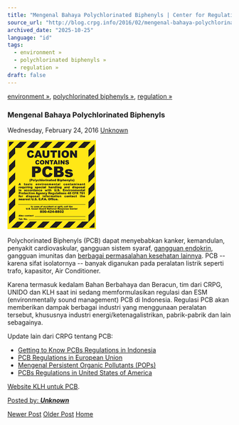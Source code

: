 ```yaml
---
title: "Mengenal Bahaya Polychlorinated Biphenyls | Center for Regulation, Policy and Governance (CRPG)"
source_url: "http://blog.crpg.info/2016/02/mengenal-bahaya-polychlorinated.html"
archived_date: "2025-10-25"
language: "id"
tags:
  - environment »
  - polychlorinated biphenyls »
  - regulation »
draft: false
---
```


[environment »](http://blog.crpg.info/search/label/environment), [polychlorinated biphenyls »](http://blog.crpg.info/search/label/polychlorinated%20biphenyls), [regulation »](http://blog.crpg.info/search/label/regulation)

###  Mengenal Bahaya Polychlorinated Biphenyls 

Wednesday, February 24, 2016  [ Unknown ](https://www.blogger.com/profile/00655928445009738553 "author profile")

[![](/assets/images/asset_00050_pcb-labels.png)](https://blogger.googleusercontent.com/img/b/R29vZ2xl/AVvXsEgCqL9i0xnq_im48mIYKI86uDybjTlvBjYaDN0_Z2zD7UPgUv_udIHwsdippv8GF3fsVySwTcEvsVZ1dugBjNN2qHinSaSl570El0esOALtOU9nVG59SSKl55NMBM4ek8c20oS_ezWbDsc/s1600/pcb-labels.png)

  
Polychorinated Biphenyls (PCB) dapat menyebabkan kanker, kemandulan, penyakit cardiovaskular, gangguan sistem syaraf, [gangguan endokrin](/assets/asset_00051_envhper00521-0121.pdf.html), gangguan imunitas dan [berbagai permasalahan kesehatan lainnya](https://www3.epa.gov/epawaste/hazard/tsd/pcbs/pubs/effects.htm). PCB -- karena sifat isolatornya -- banyak diganukan pada peralatan listrik seperti trafo, kapasitor, Air Conditioner.

  


Karena termasuk kedalam Bahan Berbahaya dan Beracun, tim dari CRPG, UNIDO dan KLH saat ini sedang memformulasikan regulasi dan ESM (environmentally sound management) PCB di Indonesia. Regulasi PCB akan memberikan dampak berbagai industri yang menggunaan peralatan tersebut, khususnya industri energi/ketenagalistrikan, pabrik-pabrik dan lain sebagainya.

  
  
  
  
  
  
Update lain dari CRPG tentang PCB:  
  


  * [Getting to Know PCBs Regulations in Indonesia](http://blog.crpg.info/2016/02/getting-to-know-pcbs-regulations-in.html)
  * [PCB Regulations in European Union](http://blog.crpg.info/2016/02/sarahlerner-15.html)
  * [Mengenal Persistent Organic Pollutants (POPs)](http://blog.crpg.info/2016/02/mengenal-persistent-organic-pollutants.html)
  * [PCBs Regulations in United States of America](http://blog.crpg.info/2016/02/pcbs-regulations-in-united-states-of.html)

  
[Website KLH untuk PCB](http://pcbfreeindonesia.com/).

[ Posted by: _**Unknown**_ ](https://www.blogger.com/profile/00655928445009738553 "author profile")

[ ](https://www.blogger.com/email-post/1800407982648215581/424157437561000806 "Email Post") [ ](https://www.blogger.com/post-edit.g?blogID=1800407982648215581&postID=424157437561000806&from=pencil "Edit Post")

[Newer Post](http://blog.crpg.info/2016/03/regulasinet-search-engine-hukum-dan.html "Newer Post") [Older Post](http://blog.crpg.info/2016/02/sarahlerner-15.html "Older Post") [Home](http://blog.crpg.info/)
